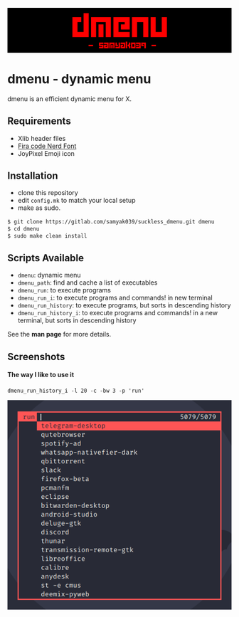 ![banner](images/banner.png)  

# dmenu - dynamic menu

dmenu is an efficient dynamic menu for X.

## Requirements

- Xlib header files
- [Fira code Nerd Font](https://aur.archlinux.org/packages/nerd-fonts-fira-code/)
- JoyPixel Emoji icon


## Installation

- clone this repository  
- edit `config.mk` to match your local setup
- make as sudo.

```shell
$ git clone https://gitlab.com/samyak039/suckless_dmenu.git dmenu
$ cd dmenu
$ sudo make clean install
```

## Scripts Available

- `dmenu`: dynamic menu
- `dmenu_path`: find and cache a list of executables
- `dmenu_run`: to execute programs
- `dmenu_run_i`: to execute programs and commands! in new terminal
- `dmenu_run_history`: to execute programs, but sorts in descending history
- `dmenu_run_history_i`: to execute programs and commands! in a new terminal, but sorts in descending history

See the **man page** for more details.

## Screenshots

#### The way I like to use it
```
dmenu_run_history_i -l 20 -c -bw 3 -p 'run'
```

![dmenu_run_history_i](images/dmenu_run_history_i.png)


